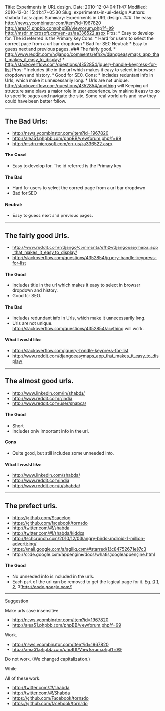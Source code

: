 Title: Experiments in URL design.
Date: 2010-12-04 04:11:47
Modified: 2010-12-04 15:41:47+05:30
Slug: experiments-in-url-design
Authors: shabda
Tags: apps
Summary: Experiments in URL design. ### The easy: http://news.ycombinator.com/item?id=1967820 http://area51.phpbb.com/phpBB/viewforum.php?f=99 http://msdn.microsoft.com/en-us/aa336522.aspx Pros: * Easy to develop for. The id referred is the Primary key Cons: * Hard for users to select the correct page from a url bar dropdown * Bad for SEO Neutral: * Easy to guess next and previous pages. ### The fairly good. * http://www.reddit.com/r/django/comments/efh2v/djangoeasymaps_app_that_makes_it_easy_to_display/ * http://stackoverflow.com/questions/4352854/jquery-handle-keypress-for-list Pros: * Includes title in the url which makes it easy to select in browser dropdown and history. * Good for SEO. Cons: * Includes reduntant info in Urls, which make it unnecessarily long. * Urls are not unique. http://stackoverflow.com/questions/4352854/anything will
Keeping url structure sane plays a major role in user experience, by making it easy to go to specific pages
and navigate the site. Some real world urls and how they could have been better follow.   

----------------------

## The Bad Urls:

* http://news.ycombinator.com/item?id=1967820
* http://area51.phpbb.com/phpBB/viewforum.php?f=99
* http://msdn.microsoft.com/en-us/aa336522.aspx

#### The Good

* Easy to develop for. The id referred is the Primary key

#### The Bad

* Hard for users to select the correct page from a url bar dropdown
* Bad for SEO

#### Neutral: 

* Easy to guess next and previous pages.

----------------------

## The fairly good Urls.

* http://www.reddit.com/r/django/comments/efh2v/djangoeasymaps_app_that_makes_it_easy_to_display/
* http://stackoverflow.com/questions/4352854/jquery-handle-keypress-for-list

#### The Good

* Includes title in the url which makes it easy to select in browser dropdown and history.
* Good for SEO.

#### The Bad

* Includes redundant info in Urls, which make it unnecessarily long.
* Urls are not unique. http://stackoverflow.com/questions/4352854/anything will work.

#### What I would like

* http://stackoverflow.com/jquery-handle-keypress-for-list
* http://www.reddit.com/djangoeasymaps_app_that_makes_it_easy_to_display/


----------------------


## The almost good urls.

* http://www.linkedin.com/in/shabda/
* http://www.reddit.com/r/india
* http://www.reddit.com/user/shabda/



#### The Good

* Short
* Includes only important info in the url.

#### Cons

* Quite good, but still includes some unneeded info.

#### What I would like 

* http://www.linkedin.com/shabda/
* http://www.reddit.com/india
* http://www.reddit.com/u/shabda/


----------------------


## The prefect urls.

* https://github.com/Spacelog
* https://github.com/facebook/tornado
* http://twitter.com/#!/shabda
* http://twitter.com/#!/shabda/kiddos
* http://techcrunch.com/2010/12/03/angry-birds-android-1-million-advertising/
* https://mail.google.com/a/agiliq.com/#starred/12c84752671e87c3
* http://code.google.com/appengine/docs/whatisgoogleappengine.html


#### The Good

* No unneeded info is included in the urls. 
* Each part of the url can be removed to get the logical page for it. 
Eg. [0](http://code.google.com/appengine/docs/whatisgoogleappengine.html) [1](http://code.google.com/appengine/docs/), [2](http://code.google.com/appengine/), 3[http://code.google.com/]

----------------------

Suggestion

Make urls case insensitive

* http://news.ycombinator.com/item?id=1967820
* http://area51.phpbb.com/phpBB/viewforum.php?f=99

Work.

* http://news.ycombinator.com/Item?id=1967820
* http://area51.phpbb.com/phpBB/Viewforum.php?f=99

Do not work. (We changed capitalization.)

While

All of these work.

* http://twitter.com/#!/shabda
* http://twitter.com/#!/Shabda
* https://github.com/Facebook/tornado
* https://github.com/facebook/tornado





